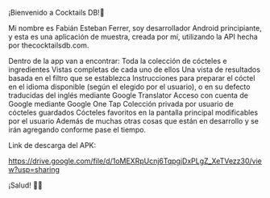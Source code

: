 ¡Bienvenido a Cocktails DB!🍹

Mi nombre es Fabián Esteban Ferrer, soy desarrollador Android principiante, y esta es una aplicación de muestra, creada por mí, utilizando la API hecha por thecocktailsdb.com.

Dentro de la app van a encontrar:
Toda la colección de cócteles e ingredientes
Vistas completas de cada uno de ellos
Una vista de resultados basada en el filtro que se establezca
Instrucciones para preparar el cóctel en el idioma disponible (según el elegido por el usuario), o en su defecto traducidas del inglés mediante Google Translator
Acceso con cuenta de Google mediante Google One Tap
Colección privada por usuario de cócteles guardados
Cócteles favoritos en la pantalla principal modificables por el usuario
Además de muchas otras cosas que están en desarrollo y se irán agregando conforme pase el tiempo.

Link de descarga del APK:

https://drive.google.com/file/d/1oMEXRpUcnj6TqpgjDxPLgZ_XeTVezz30/view?usp=sharing

¡Salud! 🥂✨
